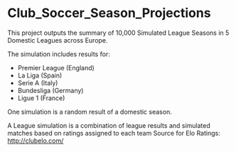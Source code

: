 # Club_Soccer_Season_Projections
This project outputs the summary of 10,000 Simulated League Seasons in 5 Domestic Leagues across Europe.

The simulation includes results for:

- Premier League (England)
- La Liga (Spain)
- Serie A (Italy)
- Bundesliga (Germany)
- Ligue 1 (France)

One simulation is a random result of a domestic season. 

A League simulation is a combination of league results and simulated matches based on ratings assigned to each team
Source for Elo Ratings: http://clubelo.com/


